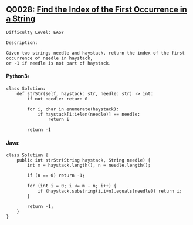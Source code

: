 ## Q0028: [Find the Index of the First Occurrence in a String](https://leetcode.com/problems/find-the-index-of-the-first-occurrence-in-a-string/)

```
Difficulty Level: EASY
```

```
Description:

Given two strings needle and haystack, return the index of the first occurrence of needle in haystack,
or -1 if needle is not part of haystack.
```

#### Python3:

```
class Solution:
    def strStr(self, haystack: str, needle: str) -> int:
        if not needle: return 0
        
        for i, char in enumerate(haystack):
            if haystack[i:i+len(needle)] == needle:
                return i
                
        return -1
```

#### Java:

```
class Solution {
    public int strStr(String haystack, String needle) {
        int m = haystack.length(), n = needle.length();

        if (n == 0) return -1;

        for (int i = 0; i <= m - n; i++) {
            if (haystack.substring(i,i+n).equals(needle)) return i;
        }

        return -1;
    }
}
```